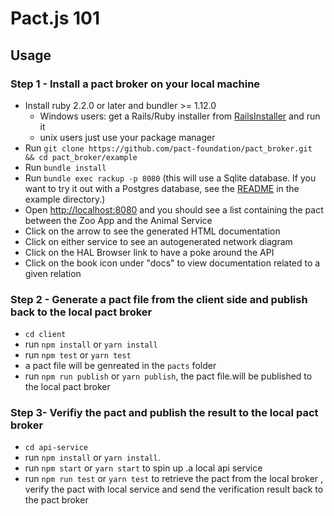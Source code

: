 # Pact.js 101

## Usage

### Step 1 - Install a pact broker on your local machine

* Install ruby 2.2.0 or later and bundler >= 1.12.0
  * Windows users: get a Rails/Ruby installer from [RailsInstaller](http://railsinstaller.org/) and run it
  * unix users just use your package manager
* Run `git clone https://github.com/pact-foundation/pact_broker.git && cd pact_broker/example`
* Run `bundle install`
* Run `bundle exec rackup -p 8080` (this will use a Sqlite database. If you want to try it out with a Postgres database, see the [README](https://github.com/pact-foundation/pact_broker/tree/master/example) in the example directory.)
* Open [http://localhost:8080](http://localhost:8080) and you should see a list containing the pact between the Zoo App and the Animal Service
* Click on the arrow to see the generated HTML documentation
* Click on either service to see an autogenerated network diagram
* Click on the HAL Browser link to have a poke around the API
* Click on the book icon under "docs" to view documentation related to a given relation

### Step 2 - Generate a pact file from the client side and publish back to the local pact broker

* `cd client`
* run `npm install` or `yarn install`
* run `npm test` or `yarn test`
* a pact file will be genreated in the `pacts` folder
* run `npm run publish` or `yarn publish`, the pact file.will be published to the local pact broker

### Step 3- Verifiy the pact and publish the result to the local pact broker

* `cd api-service`
* run `npm install` or `yarn install`.
* run `npm start` or `yarn start` to spin up .a local api service
* run `npm run test` or `yarn test` to retrieve the pact from the local broker , verify the pact with local service and send the verification result back to the pact broker
